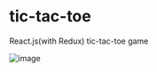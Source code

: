 # tic-tac-toe
React.js(with Redux) tic-tac-toe game

![image](https://user-images.githubusercontent.com/58453166/195485422-b49f4676-32db-47a0-8466-403fb3ca9641.png)
